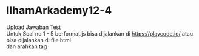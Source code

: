 # IlhamArkademy12-4
Upload Jawaban Test
<br/>
Untuk Soal no 1 - 5 berformat.js bisa dijalankan di https://playcode.io/  atau bisa dijalankan di file html <br/>
dan arahkan tag <script src="no1.js"> atau ke file yang mau dijalankan 
<br/><br/>
Untuk No 6 ikuti langkah dibawah<br/>
Langkah-langkah Penggunaan:<br/>
1. Install XAMPP<br/>
2. Buka Jalankan Module Apache dan Mysql yang ada pada XAMPP<br/>
3. Buat database baru dengan nama programmer<br/>
4. Pindah Ke Direktori xampp/htdocs<br/>
5. Import file programmer.sql ke database programmer yang telah dibuat tadi<br/>
6. Buka browser, kemudian buka localhost<br/>
<br/>
Screnshoot No 6 <br/>
